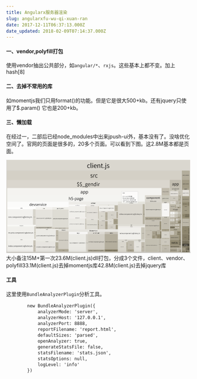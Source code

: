 ```yaml
---
title: Angularx服务器渲染
slug: angularxfu-wu-qi-xuan-ran
date: 2017-12-11T06:37:13.000Z
date_updated: 2018-02-09T07:14:37.000Z
---
```


#### 一、vendor,polyfill打包

使用vendor抽出公共部分，如`angular/*`、`rxjs`。这些基本上都不变。加上hash[8]

#### 二、去掉不常用的库

如momentjs我们只用format()的功能。但是它是很大500+kb。还有jquery只使用了$.param() 它也是200+kb。

#### 三、懒加载

在经过一，二部后已经node_modules中出来jpush-ui外，基本没有了。没啥优化空间了。官网的页面是很多的，20多个页面。可以看到下图。这2.8M基本都是页面。

![image](/source/images/2017/11/webpack1.png)
大小备注15M+第一次23.6M(client.js)dll打包，分成3个文件，client、vendor、polyfill33.1M(client.js)去掉momentjs库42.8M(client.js)去掉jquery库
#### 工具

这里使用`BundleAnalyzerPlugin`分析工具。

            new BundleAnalyzerPlugin({
                analyzerMode: 'server',
                analyzerHost: '127.0.0.1',
                analyzerPort: 8888,
                reportFilename: 'report.html',
                defaultSizes: 'parsed',
                openAnalyzer: true,
                generateStatsFile: false,
                statsFilename: 'stats.json',
                statsOptions: null,
                logLevel: 'info'
            })
    

